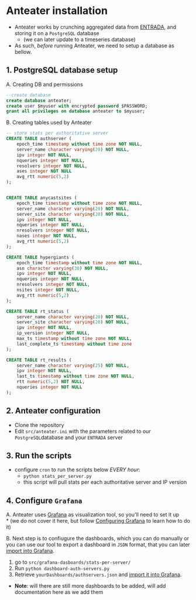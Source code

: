 # Anteater installation

* Anteater works by crunching aggregated data from [ENTRADA](https://entrada.sidnlabs.nl),
and storing it on a `PostgreSQL` database
    * (we can later update to a timeseries database)
* As such, _before_ running Anteater, we need to setup a database as bellow.

## 1. PostgreSQL database setup

A. Creating DB and permissions
```sql
--create database
create database anteater;
create user $myuser with encrypted password $PASSWORD;
grant all privileges on database anteater to $myuser;
```
B. Creating tables used by Anteater

```sql
-- store stats per authoritative server
CREATE TABLE authserver (
    epoch_time timestamp without time zone NOT NULL,
    server_name character varying(20) NOT NULL,
    ipv integer NOT NULL,
    nqueries integer NOT NULL,
    resolvers integer NOT NULL,
    ases integer NOT NULL
    avg_rtt numeric(5,2)
);


CREATE TABLE anycastsites (
    epoch_time timestamp without time zone NOT NULL,
    server_name character varying(20) NOT NULL,
    server_site character varying(20) NOT NULL,
    ipv integer NOT NULL,
    nqueries integer NOT NULL,
    nresolvers integer NOT NULL,
    nases integer NOT NULL,
    avg_rtt numeric(5,2)
);

CREATE TABLE hypergiants (
    epoch_time timestamp without time zone NOT NULL,
    asn character varying(30) NOT NULL,
    ipv integer NOT NULL,
    nqueries integer NOT NULL,
    nresolvers integer NOT NULL,
    nsites integer NOT NULL,
    avg_rtt numeric(5,2)
);

CREATE TABLE rt_status (
    server_name character varying(20) NOT NULL,
    server_site character varying(20) NOT NULL,
    ipv integer NOT NULL,
    ip_version integer NOT NULL,
    max_ts timestamp without time zone NOT NULL,
    last_complete_ts timestamp without time zone
);

CREATE TABLE rt_results (
    server_name character varying(25) NOT NULL,
    ipv integer NOT NULL,
    last_ts timestamp without time zone NOT NULL,
    rtt numeric(5,2) NOT NULL,
    nqueries integer NOT NULL
);
```

## 2. Anteater configuration

* Clone the repository
* Edit `src/anteater.ini` with the parameters related to our `PostgreSQL`database
and your `ENTRADA` server
  
## 3. Run the scripts
* configure `cron` to run the scripts below *EVERY hour*:
    * `python stats_per_server.py`
    * this script will pull stats per each authoritative server and IP version
  
    
  
## 4. Configure `Grafana`
A. Anteater uses [Grafana](https://grafana.com/) as visualization tool, so you'll need to set it up  
    * (we do not cover
  it here, but follow [Configuring Grafana](https://grafana.com/docs/grafana/latest/administration/configuration/)
 to learn how to do it)

B. Next step is to confiugure the dashboards, which you can do manually or you can use our tool to export 
a dashboard in `JSON` format, that you can later [import into Grafana](https://grafana.com/docs/grafana/latest/dashboards/export-import/).
  1. go to `src/grafana-dasboards/stats-per-server/`
  2. Run `python dashboard-auth-servers.py`
  3. Retrieve `yourDashboards/authservers.json` and  [import it into Grafana](https://grafana.com/docs/grafana/latest/dashboards/export-import/). 

* **Note**: will there are still more dashboards to be added, will add documentation here as we add them
